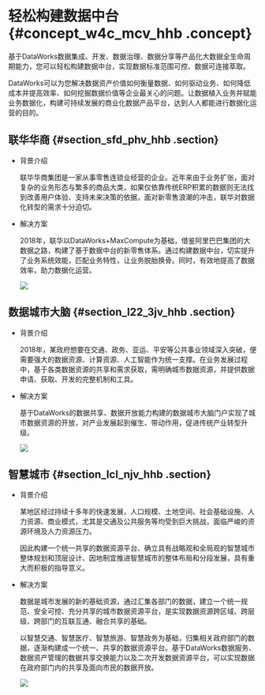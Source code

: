 # 轻松构建数据中台 {#concept_w4c_mcv_hhb .concept}

基于DataWorks数据集成、开发、数据治理、数据分享等产品化大数据全生命周期能力，您可以轻松构建数据中台，实现数据标准范围可控、数据可连接萃取。

DataWorks可以为您解决数据资产价值如何衡量数据、如何驱动业务、如何降低成本并提高效率、如何挖掘数据价值等企业最关心的问题。让数据植入业务并赋能业务数据化，构建可持续发展的商业化数据产品平台，达到人人都能进行数据化运营的目的。

## 联华华商 {#section_sfd_phv_hhb .section}

-   背景介绍

    联华华商集团是一家从事零售连锁业经营的企业。近年来由于业务扩张，面对复杂的业务形态与繁多的商品大类，如果仅依靠传统ERP积累的数据则无法找到改善用户体验、支持未来决策的依据，面对新零售浪潮的冲击，联华对数据化转型的需求十分迫切。

-   解决方案

    2018年，联华以DataWorks+MaxCompute为基础，借鉴阿里巴巴集团的大数据之路，构建了基于数据中台的新零售体系。通过构建数据中台，切实提升了业务系统效能，匹配业务特性，让业务脱胎换骨。同时，有效地提高了数据效率，助力数据化运营。

    ![](http://static-aliyun-doc.oss-cn-hangzhou.aliyuncs.com/assets/img/154586/156280777843374_zh-CN.jpg)


## 数据城市大脑 {#section_l22_3jv_hhb .section}

-   背景介绍

    2018年，某政府想要在交通、政务、亚运、平安等公共事业领域深入突破，便需要强大的数据资源、计算资源、人工智能作为统一支撑。在业务发展过程中，基于各类数据资源的共享和需求获取，需明确城市数据资源，并提供数据申请、获取、开发的完整机制和工具。

-   解决方案

    基于DataWorks的数据共享、数据开放能力构建的数据城市大脑门户实现了城市数据资源的开放，对产业发展起到催生、带动作用，促进传统产业转型升级。

    ![](http://static-aliyun-doc.oss-cn-hangzhou.aliyuncs.com/assets/img/154586/156280777943375_zh-CN.jpg)


## 智慧城市 {#section_lcl_njv_hhb .section}

-   背景介绍

    某地区经过持续十多年的快速发展，人口规模、土地空间、社会基础设施、人力资源、商业模式，尤其是交通及公共服务等均受到巨大挑战，面临严峻的资源环境及人力资源压力。

    因此构建一个统一共享的数据资源平台、确立具有战略观和全局观的智慧城市整体规划和顶层设计、因地制宜推进智慧城市的整体布局和分段发展，具有重大而积极的指导意义。

-   解决方案

    数据是城市发展的新的基础资源，通过汇集各部门的数据，建立一个统一规范、安全可控、充分共享的城市数据资源平台，是实现数据资源跨区域、跨层级、跨部门的互联互通、融合共享的基础。

    以智慧交通、智慧医疗、智慧旅游、智慧政务为基础，归集相关政府部门的数据，逐渐构建成一个统一、共享的数据资源平台。基于DataWorks数据服务、数据资产管理的数据共享交换能力以及二次开发数据资源平台，可以实现数据在政府部门内的共享及面向市民的数据开放。

    ![](http://static-aliyun-doc.oss-cn-hangzhou.aliyuncs.com/assets/img/154586/156280777944569_zh-CN.jpg)


